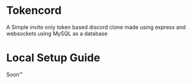 # Tokencord
A Simple invite only token based discord clone made using express and websockets using MySQL as a database

# Local Setup Guide
Soon™️
